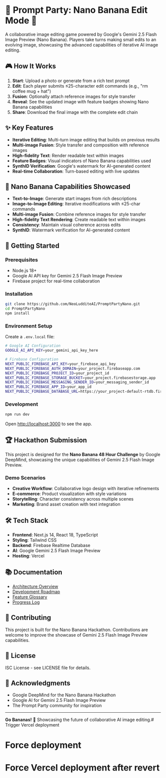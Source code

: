 # 🍌 Prompt Party: Nano Banana Edit Mode 🧪

A collaborative image editing game powered by Google's Gemini 2.5 Flash Image Preview (Nano Banana). Players take turns making small edits to an evolving image, showcasing the advanced capabilities of iterative AI image editing.

## 🎮 How It Works

1. **Start**: Upload a photo or generate from a rich text prompt
2. **Edit**: Each player submits ≤25-character edit commands (e.g., "rm coffee mug + hat")
3. **Fusion**: Optionally attach reference images for style transfer
4. **Reveal**: See the updated image with feature badges showing Nano Banana capabilities
5. **Share**: Download the final image with the complete edit chain

## ✨ Key Features

- **Iterative Editing**: Multi-turn image editing that builds on previous results
- **Multi-image Fusion**: Style transfer and composition with reference images
- **High-fidelity Text**: Render readable text within images
- **Feature Badges**: Visual indicators of Nano Banana capabilities used
- **SynthID Verification**: Google's watermark for AI-generated content
- **Real-time Collaboration**: Turn-based editing with live updates

## 🍌 Nano Banana Capabilities Showcased

- **Text-to-Image**: Generate start images from rich descriptions
- **Image-to-Image Editing**: Iterative modifications with ≤25-char commands
- **Multi-image Fusion**: Combine reference images for style transfer
- **High-fidelity Text Rendering**: Create readable text within images
- **Consistency**: Maintain visual coherence across edits
- **SynthID**: Watermark verification for AI-generated content

## 🚀 Getting Started

### Prerequisites

- Node.js 18+ 
- Google AI API key for Gemini 2.5 Flash Image Preview
- Firebase project for real-time collaboration

### Installation

```bash
git clone https://github.com/NeoLudditeAI/PromptPartyNano.git
cd PromptPartyNano
npm install
```

### Environment Setup

Create a `.env.local` file:

```bash
# Google AI Configuration
GOOGLE_AI_API_KEY=your_gemini_api_key_here

# Firebase Configuration
NEXT_PUBLIC_FIREBASE_API_KEY=your_firebase_api_key
NEXT_PUBLIC_FIREBASE_AUTH_DOMAIN=your_project.firebaseapp.com
NEXT_PUBLIC_FIREBASE_PROJECT_ID=your_project_id
NEXT_PUBLIC_FIREBASE_STORAGE_BUCKET=your_project.firebasestorage.app
NEXT_PUBLIC_FIREBASE_MESSAGING_SENDER_ID=your_messaging_sender_id
NEXT_PUBLIC_FIREBASE_APP_ID=your_app_id
NEXT_PUBLIC_FIREBASE_DATABASE_URL=https://your_project-default-rtdb.firebaseio.com/
```

### Development

```bash
npm run dev
```

Open [http://localhost:3000](http://localhost:3000) to see the app.

## 🏆 Hackathon Submission

This project is designed for the **Nano Banana 48 Hour Challenge** by Google DeepMind, showcasing the unique capabilities of Gemini 2.5 Flash Image Preview.

### Demo Scenarios

- **Creative Workflow**: Collaborative logo design with iterative refinements
- **E-commerce**: Product visualization with style variations
- **Storytelling**: Character consistency across multiple scenes
- **Marketing**: Brand asset creation with text integration

## 🛠️ Tech Stack

- **Frontend**: Next.js 14, React 18, TypeScript
- **Styling**: Tailwind CSS
- **Backend**: Firebase Realtime Database
- **AI**: Google Gemini 2.5 Flash Image Preview
- **Hosting**: Vercel

## 📚 Documentation

- [Architecture Overview](docs/architecture.md)
- [Development Roadmap](docs/roadmap.md)
- [Feature Glossary](docs/glossary.md)
- [Progress Log](docs/progresslog.md)

## 🤝 Contributing

This project is built for the Nano Banana Hackathon. Contributions are welcome to improve the showcase of Gemini 2.5 Flash Image Preview capabilities.

## 📄 License

ISC License - see LICENSE file for details.

## 🙏 Acknowledgments

- Google DeepMind for the Nano Banana Hackathon
- Google AI for Gemini 2.5 Flash Image Preview
- The Prompt Party community for inspiration

---

**Go Bananas!** 🍌 Showcasing the future of collaborative AI image editing.# Trigger Vercel deployment
# Force deployment
# Force Vercel deployment after revert
